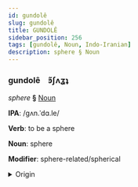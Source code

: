 ```yaml
---
id: gundolê
slug: gundolê
title: GUNDOLÊ
sidebar_position: 256
tags: [gundolê, Noun, Indo-Iranian]
description: sphere § Noun
---
```


### gundolê&emsp;<span kind="abugida">ꜿ̃ʃʌʓʇ</span>

*sphere* **§** [Noun](../../tags/Noun)

**IPA**: /gʌn.ˈdɑ.le/

**Verb**: to be a sphere

**Noun**: sphere

**Modifier**: sphere-related/spherical

<details>
    <summary>Origin</summary>
    Pashto غونډاری‎ ghunddarai /ɣun.ɖɑ.rai/<br/>
    <em>Indo-Iranian Language Family</em>
</details>
